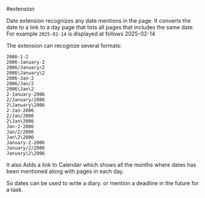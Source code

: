 #extension

Date extension recognizes any date mentions in the page. It converts the date to a link to a day page that lists all pages that includes the same date.
For example `2025-02-14` is displayed at follows 2025-02-14

The extension can recognize several formats:

```
2006-1-2
2006-January-2
2006/January/2
2006\January\2
2006-Jan-2
2006/Jan/2
2006\Jan\2
2-January-2006
2/January/2006
2\January\2006
2-Jan-2006
2/Jan/2006
2\Jan\2006
Jan-2-2006
Jan/2/2006
Jan\2\2006
January-2-2006
January/2/2006
January\2\2006
```

It also Adds a link to Calendar which shows all the months where dates has been mentioned along with pages in each day.

So dates can be used to write a diary. or mention a deadline in the future for a task. 
